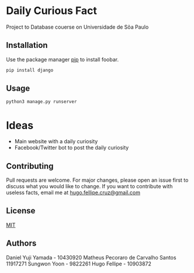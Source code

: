 # Daily Curious Fact

Project to Database couerse on Universidade de Sõa Paulo

## Installation

Use the package manager [pip](https://pip.pypa.io/en/stable/) to install foobar.

```bash
pip install django
```

## Usage

```python
python3 manage.py runserver
```

# Ideas
 - Main website with a daily curiosity
 - Facebook/Twitter bot to post the daily curiosity

## Contributing
Pull requests are welcome. For major changes, please open an issue first to discuss what you would like to change.
If you want to contribute with useless facts, email me at hugo.fellipe.cruz@gmail.com

## License
[MIT](https://choosealicense.com/licenses/mit/)

## Authors
Daniel Yuji Yamada - 10430920
Matheus Pecoraro de Carvalho Santos 11917271
Sungwon Yoon - 9822261
Hugo Fellipe - 10903872